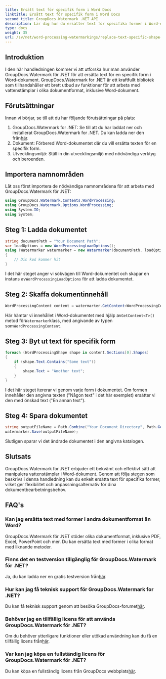 ```yaml
---
title: Ersätt text för specifik form i Word Docs
linktitle: Ersätt text för specifik form i Word Docs
second_title: GroupDocs.Watermark .NET API
description: Lär dig hur du ersätter text för specifika former i Word-dokument med GroupDocs.Watermark för .NET. Följ vår steg-för-steg handledning.
type: docs
weight: 35
url: /sv/net/word-processing-watermarkings/replace-text-specific-shape-word-docs/
---
```

## Introduktion
I den här handledningen kommer vi att utforska hur man använder GroupDocs.Watermark för .NET för att ersätta text för en specifik form i Word-dokument. GroupDocs.Watermark for .NET är ett kraftfullt bibliotek som tillhandahåller ett brett utbud av funktioner för att arbeta med vattenstämplar i olika dokumentformat, inklusive Word-dokument.
## Förutsättningar
Innan vi börjar, se till att du har följande förutsättningar på plats:
1.  GroupDocs.Watermark for .NET: Se till att du har laddat ner och installerat GroupDocs.Watermark for .NET. Du kan ladda ner den från[här](https://releases.groupdocs.com/Watermark/net/).
2. Dokument: Förbered Word-dokumentet där du vill ersätta texten för en specifik form.
3. Utvecklingsmiljö: Ställ in din utvecklingsmiljö med nödvändiga verktyg och beroenden.

## Importera namnområden
Låt oss först importera de nödvändiga namnområdena för att arbeta med GroupDocs.Watermark för .NET:
```csharp
using GroupDocs.Watermark.Contents.WordProcessing;
using GroupDocs.Watermark.Options.WordProcessing;
using System.IO;
using System;
```
## Steg 1: Ladda dokumentet
```csharp
string documentPath = "Your Document Path";
var loadOptions = new WordProcessingLoadOptions();
using (Watermarker watermarker = new Watermarker(documentPath, loadOptions))
{
    // Din kod kommer hit
}
```
 I det här steget anger vi sökvägen till Word-dokumentet och skapar en instans av`WordProcessingLoadOptions` för att ladda dokumentet.
## Steg 2: Skaffa dokumentinnehåll
```csharp
WordProcessingContent content = watermarker.GetContent<WordProcessingContent>();
```
 Här hämtar vi innehållet i Word-dokumentet med hjälp av`GetContent<T>()` metod för`Watermarker`klass, med angivande av typen som`WordProcessingContent`.
## Steg 3: Byt ut text för specifik form
```csharp
foreach (WordProcessingShape shape in content.Sections[0].Shapes)
{
    if (shape.Text.Contains("Some text"))
    {
        shape.Text = "Another text";
    }
}
```
I det här steget itererar vi genom varje form i dokumentet. Om formen innehåller den angivna texten ("Någon text" i det här exemplet) ersätter vi den med önskad text ("En annan text").
## Steg 4: Spara dokumentet
```csharp
string outputFileName = Path.Combine("Your Document Directory", Path.GetFileName(documentPath));
watermarker.Save(outputFileName);
```
Slutligen sparar vi det ändrade dokumentet i den angivna katalogen.

## Slutsats
GroupDocs.Watermark for .NET erbjuder ett bekvämt och effektivt sätt att manipulera vattenstämplar i Word-dokument. Genom att följa stegen som beskrivs i denna handledning kan du enkelt ersätta text för specifika former, vilket ger flexibilitet och anpassningsalternativ för dina dokumentbearbetningsbehov.
## FAQ's
### Kan jag ersätta text med former i andra dokumentformat än Word?
GroupDocs.Watermark för .NET stöder olika dokumentformat, inklusive PDF, Excel, PowerPoint och mer. Du kan ersätta text med former i olika format med liknande metoder.
### Finns det en testversion tillgänglig för GroupDocs.Watermark för .NET?
 Ja, du kan ladda ner en gratis testversion från[här](https://releases.groupdocs.com/).
### Hur kan jag få teknisk support för GroupDocs.Watermark for .NET?
Du kan få teknisk support genom att besöka GroupDocs-forumet[här](https://forum.groupdocs.com/c/watermark/19).
### Behöver jag en tillfällig licens för att använda GroupDocs.Watermark för .NET?
 Om du behöver ytterligare funktioner eller utökad användning kan du få en tillfällig licens från[här](https://purchase.groupdocs.com/temporary-license/).
### Var kan jag köpa en fullständig licens för GroupDocs.Watermark för .NET?
 Du kan köpa en fullständig licens från GroupDocs webbplats[här](https://purchase.groupdocs.com/buy).